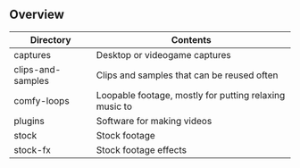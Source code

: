 ## Overview

| Directory | Contents                                                     |
| ---------- | ------------------------------------------------------------ |
| captures | Desktop or videogame captures |
| clips-and-samples | Clips and samples that can be reused often |
| comfy-loops | Loopable footage, mostly for putting relaxing music to |
| plugins | Software for making videos |
| stock | Stock footage |
| stock-fx | Stock footage effects |
